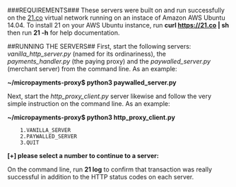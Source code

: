 ###REQUIREMENTS###
These servers were built on and run successfully on the [21.co](https://21.co) virtual network running on an instace of Amazon AWS Ubuntu 14.04. To install 21 on your AWS Ubuntu instance, run **curl https://21.co | sh** then run **21 -h** for help documentation. 

##RUNNING THE SERVERS##
First, start the following servers: _vanilla_http_server.py_ (named for its ordinariness), the _payments_handler.py_ (the paying proxy) and the _paywalled_server.py_ (merchant server) from the command line. As an example:

**~/micropayments-proxy$ python3 paywalled_server.py**

Next, start the _http_proxy_client.py_ server likewise and follow the very simple instruction on the command line. As an example:

**~/micropayments-proxy$ python3 http_proxy_client.py**

        1.VANILLA_SERVER
        2.PAYWALLED_SERVER
        3.QUIT
        
**[+] please select a number to continue to a server:**

On the command line, run **21 log** to confirm that transaction was really successful in addition to the HTTP status codes on each server. 
